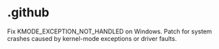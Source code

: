 # .github
Fix KMODE_EXCEPTION_NOT_HANDLED on Windows. Patch for system crashes caused by kernel-mode exceptions or driver faults.
